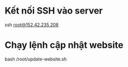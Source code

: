 # Kết nối SSH vào server
ssh root@152.42.235.208
# Chạy lệnh cập nhật website
bash /root/update-website.sh